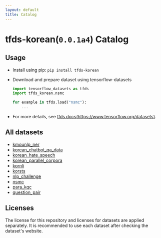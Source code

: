 ```yaml
---
layout: default
title: Catalog
---
```


# tfds-korean(`0.0.1a4`) Catalog

## Usage

* Install using pip: `pip install tfds-korean`
* Download and prepare dataset using tensorflow-datasets

  ```python
  import tensorflow_datasets as tfds
  import tfds_korean.nsmc

  for example in tfds.load("nsmc"):
      ...
  ```

* For more details, see [tfds docs(https://www.tensorflow.org/datasets)](https://www.tensorflow.org/datasets).

## All datasets

* [kmounlp_ner](./datasets/kmounlp_ner.html)
* [korean_chatbot_qa_data](./datasets/korean_chatbot_qa_data.html)
* [korean_hate_speech](./datasets/korean_hate_speech.html)
* [korean_parallel_corpora](./datasets/korean_parallel_corpora.html)
* [kornli](./datasets/kornli.html)
* [korsts](./datasets/korsts.html)
* [nlp_challenge](./datasets/nlp_challenge.html)
* [nsmc](./datasets/nsmc.html)
* [para_kqc](./datasets/para_kqc.html)
* [question_pair](./datasets/question_pair.html)


## Licenses

The license for this repository and licenses for datasets are applied separately. It is recommended to use each dataset after checking the dataset's website.
